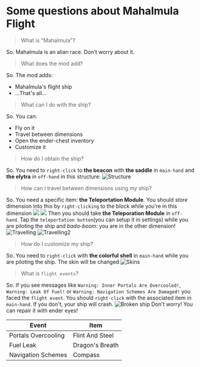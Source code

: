 # Some questions about Mahalmula Flight

>What is "Mahalmula"?

So. Mahalmula is an alian race. Don't worry about it.

>What does the mod add?

So. The mod adds:
* Mahalmula's flight ship
* ...That's all...

>What can I do with the ship?

So. You can:
* Fly on it
* Travel between dimensions
* Open the ender-chest inventory
* Customize it

>How do I obtain the ship?

So. You need to `right-click` to **the beacon** with **the saddle** in `main-hand` and **the elytra** in `off-hand` in this structure: 
![Structure](https://media.forgecdn.net/attachments/614/367/2023-01-29_18.png)

>How can I travel between dimensions using my ship?

So. You need a specific item: **the Teleportation Module**. You should *store* dimension into this by `right-clicking` to the block while you're in this dimension
![](https://media.forgecdn.net/attachments/thumbnails/614/395/310/172/2023-01-30_00.png) ![](https://media.forgecdn.net/attachments/thumbnails/614/396/310/172/2023-01-30_00.png)
Then you should take **the Teleporation Module** in `off-hand`. Tap the `teleportation button`(you can setup it in settings) while you are piloting the ship and *bada-boom*: you are in the other dimension! 
![Travelling](https://media.forgecdn.net/attachments/thumbnails/614/371/310/172/2023-01-29_19.png) ![Travelling2](https://media.forgecdn.net/attachments/thumbnails/614/373/310/172/2023-01-29_19.png)

>How do I customize my ship?

So. You need to `right-click` with **the colorful shell** in `main-hand` while you are piloting the ship. The skin will be changed
![Skins](https://media.forgecdn.net/attachments/thumbnails/614/368/310/172/2023-01-29_19.png)

>What is `flight events`?

So. If you see messages like `Warning: Inner Portals Are Overcooled!`, `Warning: Leak Of Fuel!` or `Warning: Navigation Schemes Are Damaged!` you faced the `flight event`. You should `right-click` with the associated item in `main-hand`. If you don't, your ship will crash.
![Broken ship](https://media.forgecdn.net/attachments/thumbnails/614/370/310/172/2023-01-29_19.png)
Don't worry! You can repair it with ender eyes!

|        Event         |        Item      |
| -------------------- | ---------------- |
| Portals Overcooling  | Flint And Steel  |
|      Fuel Leak       | Dragon's Breath  |
|  Navigation Schemes  |     Compass      |


